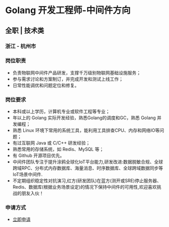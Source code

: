 
# Golang 开发工程师-中间件方向
## 全职  |  技术类
### 浙江 - 杭州市

### 岗位职责
- 负责物联网中间件产品研发，支撑千万级别物联网基础设施服务；
- 参与需求讨论和方案制订，并完成开发和测试上线工作；
- 日常性能调优和问题定位和修复。
### 岗位要求
- 本科或以上学历，计算机专业或软件工程等专业；
- 年以上的 Golang 实际开发经验，熟悉Golang的调度和GC，熟悉 Golang 并发编程；
- 熟悉 Linux 环境下常用的系统工具，能利用工具排查CPU、内存和网络IO等问题；
- 有过互联网 Java 或 C/C++ 研发经验；
- 熟悉常用的存储系统，如 Redis、MySQL 等；
- 有 Github 开源项目优先。
- 中间件团队专注于提升涂鸦全球化IoT平台能力,研发改进:数据脱敏合规、全球跨域RPC、分布式内存数据库、海量消息、时序数据库、全球跨域数据同步等IoT场景中间件.
- 不定期组织稳定性对抗演习,红方(研发团队)在蓝方(测开或SRE)停止服务器、Redis、数据库(根据业务场景设定)的情况下保持中间件的可用性,欢迎喜欢挑战的朋友入伙！
### 申请方式
- <a href="mailto:hr@tuya.com?subject=求职简历-Golang 开发工程师-中间件方向-来自GitHub">立即申请</a>